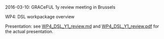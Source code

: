 2016-03-10: GRACeFUL 1y review meeting in Brussels

WP4: DSL workpackage overview

Presentation: see [WP4_DSL_Y1_review.md](WP4_DSL_Y1_review.md) and
[WP4_DSL_Y1_review.pdf](http://www.cse.chalmers.se/~patrikj/talks/GRACeFUL_WP4_DSL_Y1_review.pdf)
for the actual presentation.
